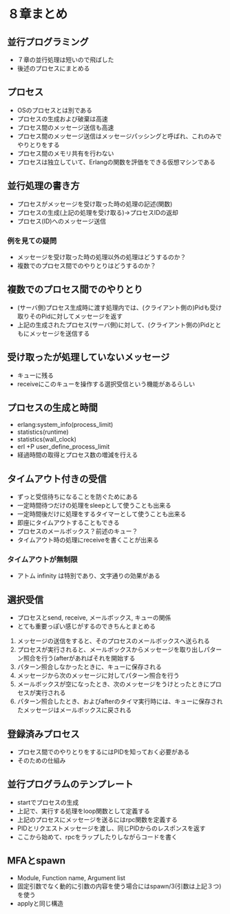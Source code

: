 # ８章まとめ

## 並行プログラミング
* ７章の並行処理は短いので飛ばした
* 後述のプロセスにまとめる

## プロセス
* OSのプロセスとは別である
* プロセスの生成および破棄は高速
* プロセス間のメッセージ送信も高速
* プロセス間のメッセージ送信はメッセージパッシングと呼ばれ、これのみでやりとりをする
* プロセス間のメモリ共有を行わない
* プロセスは独立していて、Erlangの関数を評価をできる仮想マシンである

## 並行処理の書き方
* プロセスがメッセージを受け取った時の処理の記述(関数)
* プロセスの生成(上記の処理を受け取る)→プロセスIDの返却
* プロセス(ID)へのメッセージ送信

### 例を見ての疑問
* メッセージを受け取った時の処理以外の処理はどうするのか？
* 複数でのプロセス間でのやりとりはどうするのか？

## 複数でのプロセス間でのやりとり
* (サーバ側)プロセス生成時に渡す処理内では、(クライアント側の)Pidも受け取りそのPidに対してメッセージを返す
* 上記の生成されたプロセス(サーバ側)に対して、(クライアント側の)Pidとともにメッセージを送信する

## 受け取ったが処理していないメッセージ
* キューに残る
* receiveにこのキューを操作する選択受信という機能があるらしい

## プロセスの生成と時間
* erlang:system_info(process_limit)
* statistics(runtime)
* statistics(wall_clock)
* erl +P user_define_process_limit
* 経過時間の取得とプロセス数の増減を行える

## タイムアウト付きの受信
* ずっと受信待ちになることを防ぐためにある
* 一定時間待つだけの処理をsleepとして使うことも出来る
* 一定時間後だけに処理をするタイマーとして使うことも出来る
* 即座にタイムアウトすることもできる
* プロセスのメールボックス？前述のキュー？
* タイムアウト時の処理にreceiveを書くことが出来る

### タイムアウトが無制限
* アトム infinity は特別であり、文字通りの効果がある

## 選択受信
* プロセスとsend, receive, メールボックス, キューの関係
* とても重要っぽい感じがするのできちんとまとめる

1. メッセージの送信をすると、そのプロセスのメールボックスへ送られる
2. プロセスが実行されると、メールボックスからメッセージを取り出しパターン照合を行う(afterがあればそれを開始する
3. パターン照合しなかったときに、キューに保存される
4. メッセージから次のメッセージに対してパターン照合を行う
5. メールボックスが空になったとき、次のメッセージをうけとったときにプロセスが実行される
6. パターン照合したとき、およびafterのタイマ実行時には、キューに保存されたメッセージはメールボックスに戻される

## 登録済みプロセス
* プロセス間でのやりとりをするにはPIDを知っておく必要がある
* そのための仕組み

## 並行プログラムのテンプレート
* startでプロセスの生成
* 上記で、実行する処理をloop関数として定義する
* 上記のプロセスにメッセージを送るにはrpc関数を定義する
* PIDとリクエストメッセージを渡し、同じPIDからのレスポンスを返す
* ここから始めて、rpcをラップしたりしながらコードを書く

## MFAとspawn
* Module, Function name, Argument list
* 固定引数でなく動的に引数の内容を使う場合にはspawn/3(引数は上記３つ)を使う
* applyと同じ構造
